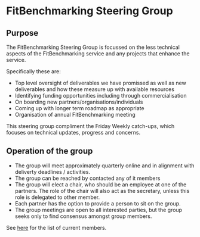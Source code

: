FitBenchmarking Steering Group
==============================

Purpose
-------

The FitBenchmarking Steering Group is focussed on the less technical aspects of the FitBenchmarking service and any projects
that enhance the service.

Specifically these are:
* Top level oversight of deliverables we have promissed as well as new deliverables and how these measure up with available resources
* Identifying funding opportunities including through commercialisation
* On boarding new partners/organisations/individuals
* Coming up with longer term roadmap as appropriate
* Organisation of annual FitBenchmarking meeting

This steering group compliment the Friday Weekly catch-ups, which focuses on technical updates, progress and concerns. 

Operation of the group
----------------------

 * The group will meet approximately quarterly online and in alignment with deliverty deadlines / activities.
 * The group can be reached by contacted any of it members
 * The group will elect a chair, who should be an employee at one of the partners. The role of the chair will also act as the secretary, unless this role is delegated to other member. 
 * Each partner has the option to provide a person to sit on the group.
 * The group meetings are open to all interested parties, but the group seeks only to find consensus amongst group members.

See [here](members.md) for the list of current members.
